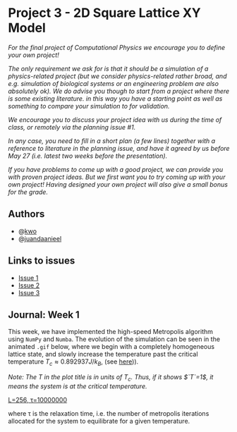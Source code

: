# Project 3 - 2D Square Lattice XY Model

*For the final project of Computational Physics we encourage you to define your own project!*

*The only requirement we ask for is that it should be a simulation of a physics-related project (but we consider physics-related rather broad, and e.g. simulation of biological systems or an engineering problem are also absolutely ok).*
*We do advise you though to start from a project where there is some existing literature. in this way you have a starting point as well as something to compare your simulation to for validation.*

*We encourage you to discuss your project idea with us during the time of class, or remotely via the planning issue #1.*

*In any case, you need to fill in a short plan (a few lines) together with a reference to literature in the planning issue, and have it agreed by us before May 27 (i.e. latest two weeks before the presentation).*

*If you have problems to come up with a good project, we can provide you with proven project ideas. But we first want you to try coming up with your own project! Having designed your own project will also give a small bonus for the grade.*

## Authors

* @[kwo](https://gitlab.kwant-project.org/kwo)
* @[juandaanieel](https://gitlab.kwant-project.org/juandaanieel)

## Links to issues

* [Issue 1](https://gitlab.kwant-project.org/computational_physics/projects/Project-3_kwo/-/issues/1)
* [Issue 2](https://gitlab.kwant-project.org/computational_physics/projects/Project-3_kwo/-/issues/2)
* [Issue 3](https://gitlab.kwant-project.org/computational_physics/projects/Project-3_kwo/-/issues/3)

## Journal: Week 1

This week, we have implemented the high-speed Metropolis algorithm using `NumPy` and `Numba`. The evolution of the simulation can be seen in the animated `.gif` below, where we begin with a completely homogeneous lattice state, and slowly increase the temperature past the critical temperature $`T_c≈0.892937J/k_B`$, (see [here](http://www.lps.ens.fr/~krauth/images/7/72/Stage_Mayer_Johannes_2015.pdf))). 

*Note: The $`T`$ in the plot title is in units of $`T_c`$. Thus, if it shows $`T`=1$, it means the system is at the critical temperature.*

[L=256, τ=10000000](simulation_images/Metropolis_L256_tau10000000.mp4)
<!-- <img src="" width="360" height="307" /> -->
where τ is the relaxation time, i.e. the number of metropolis iterations allocated for the system to equilibrate for a given temperature.